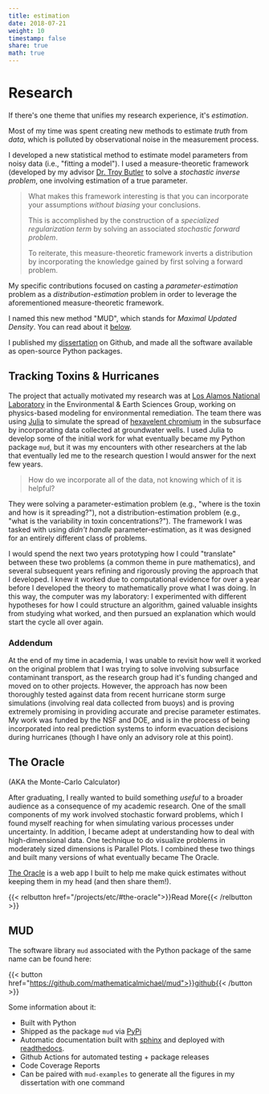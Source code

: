 ```yaml
---
title: estimation
date: 2018-07-21
weight: 10
timestamp: false
share: true
math: true
---
```


# Research

If there's one theme that unifies my research experience, it's _estimation_.

Most of my time was spent creating new methods to estimate _truth_ from _data_, which is polluted by observational noise in the measurement process.

I developed a new statistical method to estimate model parameters from noisy data (i.e., "fitting a model").
I used a measure-theoretic framework (developed by my advisor [Dr. Troy Butler](http://math.ucdenver.edu/~tbutler/) to solve a _stochastic inverse problem_, one involving estimation of a true parameter.

> What makes this framework interesting is that you can incorporate your assumptions _without biasing_ your conclusions.
> 
> This is accomplished by the construction of a _specialized regularization term_ by solving an associated _stochastic forward problem_.
> 
> To reiterate, this measure-theoretic framework inverts a distribution by incorporating the knowledge gained by first solving a forward problem.

My specific contributions focused on casting a _parameter-estimation_ problem as a _distribution-estimation_ problem in order to leverage the aforementioned measure-theoretic framework.

I named this new method "MUD", which stands for _Maximal Updated Density_.
You can read about it [below](#mud).

I published my [dissertation][diss] on Github, and made all the software available as open-source Python packages.

## Tracking Toxins & Hurricanes

The project that actually motivated my research was at [Los Alamos National Laboratory](https://en.wikipedia.org/wiki/Los_Alamos_National_Laboratory) in the Environmental & Earth Sciences Group, working on physics-based modeling for environmental remediation.
The team there was using [Julia](https://julialang.org/) to simulate the spread of [hexavelent chromium](https://www.osha.gov/hexavalent-chromium) in the subsurface by incorporating data collected at groundwater wells. 
I used Julia to develop some of the initial work for what eventually became my Python package `mud`, but it was my encounters with other researchers at the lab that eventually led me to the research question I would answer for the next few years.
> How do we incorporate all of the data, not knowing which of it is helpful?

They were solving a parameter-estimation problem (e.g., "where is the toxin and how is it spreading?"), not a distribution-estimation problem (e.g., "what is the variability in toxin concentrations?").
The framework I was tasked with using _didn't handle_ parameter-estimation, as it was designed for an entirely different class of problems.

I would spend the next two years prototyping how I could "translate" between these two problems (a common theme in pure mathematics), and several subsequent years refining and rigorously proving the approach that I developed.
I knew it worked due to computational evidence for over a year before I developed the theory to mathematically prove what I was doing.
In this way, the computer was my laboratory: I experimented with different hypotheses for how I could structure an algorithm, gained valuable insights from studying what worked, and then pursued an explanation which would start the cycle all over again.

### Addendum

At the end of my time in academia, I was unable to revisit how well it worked on the original problem that I was trying to solve involving subsurface contaminant transport, as the research group had it's funding changed and moved on to other projects.
However, the approach has now been thoroughly tested against data from recent hurricane storm surge simulations (involving real data collected from buoys) and is proving extremely promising in providing accurate and precise parameter estimates.
My work was funded by the NSF and DOE, and is in the process of being incorporated into real prediction systems to inform evacuation decisions during hurricanes (though I have only an advisory role at this point).

## The Oracle
(AKA the Monte-Carlo Calculator)

After graduating, I really wanted to build something _useful_ to a broader audience as a consequence of my academic research.
One of the small components of my work involved stochastic forward problems, which I found myself reaching for when simulating various processes under uncertainty.
In addition, I became adept at understanding how to deal with high-dimensional data.
One technique to do visualize problems in moderately sized dimensions is Parallel Plots.
I combined these two things and built many versions of what eventually became The Oracle.

[The Oracle](https://oracle.math.computer) is a web app I built to help me make quick estimates without keeping them in my head (and then share them!).

{{< relbutton href="/projects/etc/#the-oracle">}}Read More{{< /relbutton >}}


## MUD

The software library `mud` associated with the Python package of the same name can be found here:

{{< button href="https://github.com/mathematicalmichael/mud">}}github{{< /button >}}

Some information about it:
- Built with Python
- Shipped as the package `mud` via [PyPi](https://pypi.org/project/mud)
- Automatic documentation built with [sphinx](https://www.sphinx-doc.org/en/master/man/sphinx-build.html) and deployed with [readthedocs](https://readthedocs.org/).
- Github Actions for automated testing + package releases
- Code Coverage Reports
- Can be paired with `mud-examples` to generate all the figures in my dissertation with one command


[org]: https://github.com/ml-starter-packs
[jdd-orig]: https://github.com/jupyter/jupyterhub-deploy-docker
[jhub]: https://github.com/jupyter/jupyterhub

[jdd]: https://github.com/ml-starter-packs/jupyterhub-deploy-docker
[mlflow-exp]: https://github.com/ml-starter-packs/mlflow-experiment/
[microservices]: https://github.com/ml-starter-packs/microservice-workshop
[ml-monorepo]: https://github.com/ml-starter-packs/ml-monorepo

[stats-server]: https://github.com/ml-starter-packs/stats-server
[binder-streamlit]: https://github.com/ml-starter-packs/binder-streamlit
[launch-microservices]: https://mybinder.org/v2/gh/ml-starter-packs/microservice-workshop/main?urlpath=vscode/


[mud]: https://github.com/mathematicalmichael/mud
[mudex]: https://github.com/mathematicalmichael/mud-examples
[diss-temp]: https://github.com/mathematicalmichael/dissertation-template
[diss]: https://github.com/mathematicalmichael/thesis
[mtg]: https://github.com/mindthegrow/
